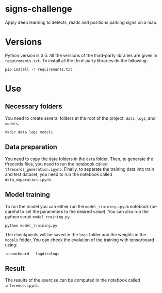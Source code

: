 # signs-challenge
Apply deep learning to detects, reads and positions parking signs on a map.

# Versions
Python version is 3.5. All the versions of the third-party libraries are given in `requirements.txt`.
To install all the third-party libraries do the following:
```shell
pip install -r requirements.txt
```

# Use
## Necessary folders
You need to create several folders at the root of the project: `data`, `logs`, and `models`.
```shell
mkdir data logs models
```

## Data preparation
You need to copy the data folders in the `data` folder.
Then, to generate the tfrecords files, you need to run the notebook called `tfrecords_generation.ipynb`.
Finally, to separate the training data into train and test dataset, you need to run the notebook called `data_separation.ipynb`.

## Model training
To run the model you can either run the `model_training.ipynb` notebook (be careful to set the parameters to the desired value).
You can also run the python script `model_training.py`.
```shell
python model_training.py
```
The checkpoints will be saved in the `logs` folder and the weights in the `models` folder.
You can check the evolution of the training with tensorboard using:
```shell
tensorboard --logdir=logs
```

## Result
The results of the exercise can be computed in the notebook called `inference.ipynb`.
